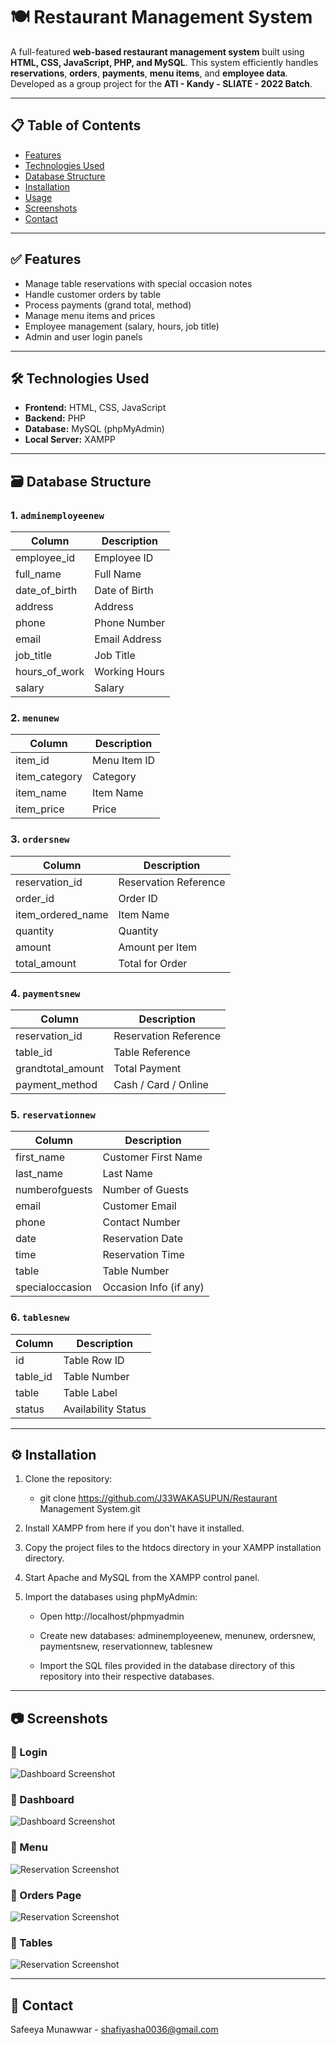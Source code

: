 # 🍽️ Restaurant Management System

A full-featured **web-based restaurant management system** built using **HTML, CSS, JavaScript, PHP, and MySQL**. This system efficiently handles **reservations**, **orders**, **payments**, **menu items**, and **employee data**. Developed as a group project for the **ATI - Kandy - SLIATE - 2022 Batch**.

---

## 📋 Table of Contents

- [Features](#features)
- [Technologies Used](#technologies-used)
- [Database Structure](#database-structure)
- [Installation](#installation)
- [Usage](#usage)
- [Screenshots](#screenshots)
- [Contact](#contact)

---

## ✅ Features

- Manage table reservations with special occasion notes
- Handle customer orders by table
- Process payments (grand total, method)
- Manage menu items and prices
- Employee management (salary, hours, job title)
- Admin and user login panels

---

## 🛠️ Technologies Used

- **Frontend:** HTML, CSS, JavaScript
- **Backend:** PHP
- **Database:** MySQL (phpMyAdmin)
- **Local Server:** XAMPP

---

## 🗃️ Database Structure

### 1. `adminemployeenew`
| Column           | Description          |
|------------------|----------------------|
| employee_id      | Employee ID          |
| full_name        | Full Name            |
| date_of_birth    | Date of Birth        |
| address          | Address              |
| phone            | Phone Number         |
| email            | Email Address        |
| job_title        | Job Title            |
| hours_of_work    | Working Hours        |
| salary           | Salary               |

### 2. `menunew`
| Column         | Description   |
|----------------|---------------|
| item_id        | Menu Item ID  |
| item_category  | Category      |
| item_name      | Item Name     |
| item_price     | Price         |

### 3. `ordersnew`
| Column            | Description           |
|-------------------|-----------------------|
| reservation_id    | Reservation Reference |
| order_id          | Order ID              |
| item_ordered_name | Item Name             |
| quantity          | Quantity              |
| amount            | Amount per Item       |
| total_amount      | Total for Order       |

### 4. `paymentsnew`
| Column            | Description           |
|-------------------|-----------------------|
| reservation_id    | Reservation Reference |
| table_id          | Table Reference       |
| grandtotal_amount | Total Payment         |
| payment_method    | Cash / Card / Online  |

### 5. `reservationnew`
| Column           | Description              |
|------------------|--------------------------|
| first_name       | Customer First Name      |
| last_name        | Last Name                |
| numberofguests   | Number of Guests         |
| email            | Customer Email           |
| phone            | Contact Number           |
| date             | Reservation Date         |
| time             | Reservation Time         |
| table            | Table Number             |
| specialoccasion  | Occasion Info (if any)   |

### 6. `tablesnew`
| Column     | Description        |
|------------|--------------------|
| id         | Table Row ID       |
| table_id   | Table Number       |
| table      | Table Label        |
| status     | Availability Status|

---

## ⚙️ Installation

1. Clone the repository:
   - git clone https://github.com/J33WAKASUPUN/Restaurant Management 
     System.git
     
2. Install XAMPP from here if you don't have it installed.

3. Copy the project files to the htdocs directory in your XAMPP installation 
   directory.

4. Start Apache and MySQL from the XAMPP control panel.

5. Import the databases using phpMyAdmin:
    - Open http://localhost/phpmyadmin
      
    - Create new databases: adminemployeenew, menunew, ordersnew, 
      paymentsnew, reservationnew, tablesnew
      
    - Import the SQL files provided in the database directory of this 
      repository into their respective databases.

---

## 📷 Screenshots

### 🔹 Login
![Dashboard Screenshot](screenshots/login.png)

### 🔹 Dashboard
![Dashboard Screenshot](screenshots/home.png)

### 🔹 Menu 
![Reservation Screenshot](screenshots/menu.png)

### 🔹 Orders Page
![Reservation Screenshot](screenshots/orders.png)

### 🔹 Tables
![Reservation Screenshot](screenshots/list.png)

---

## 📩 Contact

   Safeeya Munawwar - shafiyasha0036@gmail.com     

